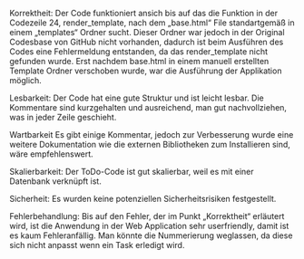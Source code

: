 Korrektheit:
Der Code funktioniert ansich bis auf  das die Funktion in der Codezeile 24, render_template, nach dem „base.html“ File standartgemäß in einem „templates“ Ordner sucht. Dieser Ordner war jedoch in der Original Codesbase von GitHub nicht vorhanden, dadurch ist beim Ausführen des Codes eine Fehlermeldung entstanden, da das render_template nicht gefunden wurde.
Erst nachdem base.html in einem manuell erstellten Template Ordner verschoben wurde, war die Ausführung der Applikation möglich.

Lesbarkeit:
Der Code hat eine gute Struktur und ist leicht lesbar. Die Kommentare sind kurzgehalten und ausreichend, man gut nachvollziehen, was in jeder Zeile geschieht.

Wartbarkeit
Es gibt einige Kommentar, jedoch zur Verbesserung wurde eine weitere Dokumentation wie die externen Bibliotheken zum Installieren sind, wäre empfehlenswert.

Skalierbarkeit:
Der ToDo-Code ist gut skalierbar, weil es mit einer Datenbank verknüpft ist.

Sicherheit: 
Es wurden keine potenziellen Sicherheitsrisiken festgestellt. 

Fehlerbehandlung: 
Bis auf den Fehler, der im Punkt „Korrektheit“ erläutert wird, ist die Anwendung in der Web Application sehr userfriendly, damit ist es kaum Fehleranfällig. Man könnte die Nummerierung weglassen, da diese sich nicht anpasst wenn ein Task erledigt wird. 

